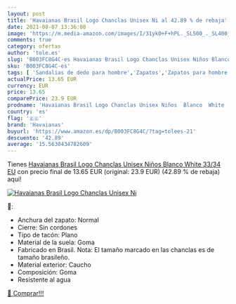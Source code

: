 ```yaml
---
layout: post
title: 'Havaianas Brasil Logo Chanclas Unisex Ni al 42.89 % de rebaja'
date: 2021-08-07 13:36:08
image: 'https://m.media-amazon.com/images/I/31ykO+F+hPL._SL500_._SL400_.jpg'
comments: true
category: ofertas
author: 'tole.es'
slug: 'B003FC8G4C-es Havaianas Brasil Logo Chanclas Unisex Niños Blanco White...'
sku: 'B003FC8G4C-es'
tags: [ 'Sandalias de dedo para hombre','Zapatos','Zapatos para hombre','Zapatos y complementos','chanclas','havaianas', ]
actualPrice: 13.65 EUR
currency: EUR
price: 13.65
comparePrice: 23.9 EUR
prodname: 'Havaianas Brasil Logo Chanclas Unisex Niños  Blanco  White   33/34 EU'
country: 'es'
flag: '🇪🇸'
brand: 'Havaianas'
buyurl: 'https://www.amazon.es/dp/B003FC8G4C/?tag=tolees-21'
descuento: '42.89'
average: '15.5630434782609'
---
```


Tienes [Havaianas Brasil Logo Chanclas Unisex Niños  Blanco  White   33/34 EU](https://www.amazon.es/dp/B003FC8G4C/?tag=tolees-21) con precio final de  13.65 EUR (original: 23.9 EUR) (42.89 %  de rebaja) aqui!

[![Havaianas Brasil Logo Chanclas Unisex Ni](https://m.media-amazon.com/images/I/31ykO+F+hPL._SL500_._SL400_.jpg)](https://www.amazon.es/dp/B003FC8G4C/?tag=tolees-21)

🔎:

- Anchura del zapato: Normal
- Cierre: Sin cordones
- Tipo de tacón: Plano
- Material de la suela: Goma
- Fabricado en Brasil. Nota: El tamaño marcado en las chanclas es de tamaño brasileño.
- Material exterior: Caucho
- Composición: Goma
- Resistente al agua

[🛒 Comprar!!!](https://www.amazon.es/dp/B003FC8G4C/?tag=tolees-21)
